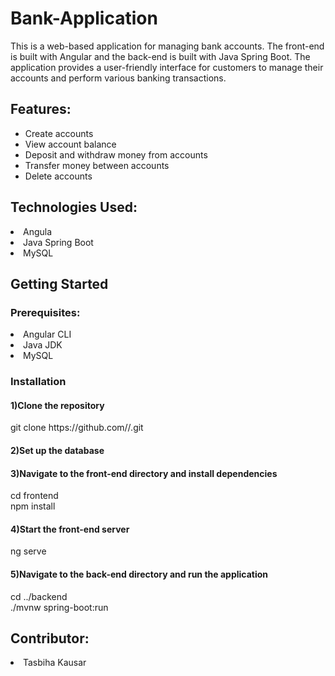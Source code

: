# Bank-Application
<p> This is a web-based application for managing bank accounts. The front-end is built with Angular and the back-end is built with Java Spring Boot. The application provides a user-friendly interface for customers to manage their accounts and perform various banking transactions.
</p>

<h2>Features:</h2>
<ul>
<li>Create accounts</li>
<li>View account balance</li>
<li>Deposit and withdraw money from accounts</li>
<li>Transfer money between accounts</li>
<li>Delete accounts</li>
</ul>

<h2>Technologies Used:</h2>
<li>Angula</li>
<li>Java Spring Boot</li>
<li>MySQL</li>

<h2>Getting Started</h2>

<h3>Prerequisites:</h3>
<li>Angular CLI</li>
<li>Java JDK</li>
<li>MySQL</li>


<h3>Installation</h3>
<h4>1)Clone the repository</h4>
git clone https://github.com/<username>/<repository>.git<br>
  
<h4>2)Set up the database </h4>
<h4>3)Navigate to the front-end directory and install dependencies</h4>
  cd frontend<br>
  npm install<br>
  
<h4>4)Start the front-end server</h4>
  ng serve<br>
  
<h4>5)Navigate to the back-end directory and run the application</h4>
  cd ../backend<br>
./mvnw spring-boot:run<br>

  
<h2>Contributor:</h2>
  <li>Tasbiha Kausar</li>






